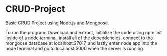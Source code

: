 # CRUD-Project
Basic CRUD Project using Node.js and Mongoose.

To run the program: Download and extract, initialize the code using npm init inside of a node terminal, install all of the dependencies, connect to the mongoose database at localhost:27017, and lastly enter node app into the node terminal and go to localhost:5000 when the server is running.
